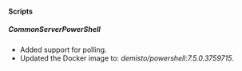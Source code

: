 
#### Scripts

##### CommonServerPowerShell

- Added support for polling.
- Updated the Docker image to: *demisto/powershell:7.5.0.3759715*.
